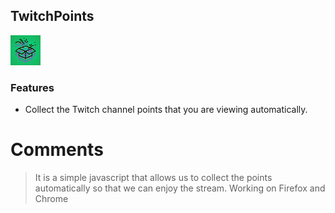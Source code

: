 ## TwitchPoints
![](https://github.com/Blaron/TwitchPoints_Extension/blob/main/icons/icon_48.png) 
### Features

- Collect the Twitch channel points that you are viewing automatically.

# Comments


> It is a simple javascript that allows us to collect the points automatically so that we can enjoy the stream.
> Working on Firefox and Chrome
